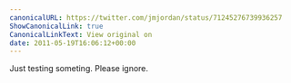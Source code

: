 ```yaml
---
canonicalURL: https://twitter.com/jmjordan/status/71245276739936257
ShowCanonicalLink: true
CanonicalLinkText: View original on
date: 2011-05-19T16:06:12+00:00
---
```

Just testing someting. Please ignore.